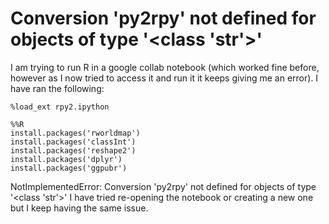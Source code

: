
# Conversion 'py2rpy' not defined for objects of type '<class 'str'>'

I am trying to run R in a google collab notebook (which worked fine before, however as I now tried to access it and run it it keeps giving me an error).
I have ran the following:


    %load_ext rpy2.ipython

    %%R 
    install.packages('rworldmap')
    install.packages('classInt')
    install.packages('reshape2')
    install.packages('dplyr')
    install.packages('ggpubr')

NotImplementedError: Conversion 'py2rpy' not defined for objects of type '<class 'str'>'
I have tried re-opening the notebook or creating a new one but I keep having the same issue.

        